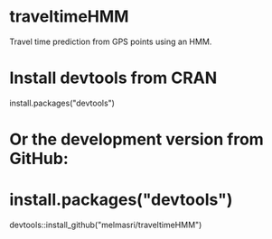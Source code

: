 # traveltimeHMM
Travel time prediction from GPS points using an HMM.

# Install devtools from CRAN
install.packages("devtools")

# Or the development version from GitHub:
# install.packages("devtools")
devtools::install_github("melmasri/traveltimeHMM")